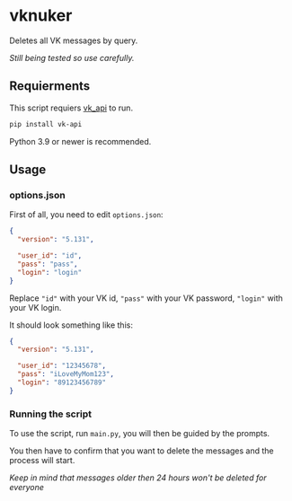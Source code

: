 # vknuker
Deletes all VK messages by query.

*Still being tested so use carefully.*

## Requierments

This script requiers [vk_api](https://pypi.org/project/vk-api/) to run.
```bash
pip install vk-api
```

Python 3.9 or newer is recommended.

## Usage

### options.json

First of all, you need to edit `options.json`:
```json
{
  "version": "5.131",

  "user_id": "id",
  "pass": "pass",
  "login": "login"
}
```
Replace `"id"` with your VK id, `"pass"` with your VK password, `"login"` with your VK login.

It should look something like this:
```json
{
  "version": "5.131",

  "user_id": "12345678",
  "pass": "iLoveMyMom123",
  "login": "89123456789"
}
```

### Running the script

To use the script, run `main.py`, you will then be guided by the prompts.

You then have to confirm that you want to delete the messages and the process will start.

*Keep in mind that messages older then 24 hours won't be deleted for everyone*
